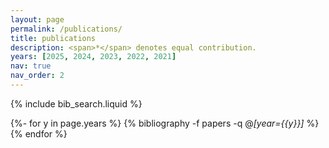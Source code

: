 ```yaml
---
layout: page
permalink: /publications/
title: publications
description: <span>*</span> denotes equal contribution.
years: [2025, 2024, 2023, 2022, 2021]
nav: true
nav_order: 2
---
```


<!-- _pages/publications.md -->

<!-- Bibsearch Feature -->

{% include bib_search.liquid %}

<div class="publications">

{%- for y in page.years %}
{% bibliography -f papers -q @*[year={{y}}]* %}
{% endfor %}

</div>

